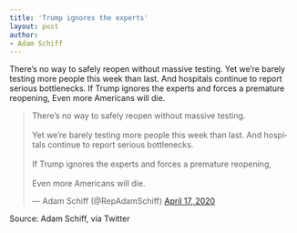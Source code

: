 ```yaml
---
title: 'Trump ignores the experts'
layout: post
author:
- Adam Schiff
---
```


There’s no way to safely reopen without massive testing. Yet we’re barely testing more people this week than last. And hospitals continue to report serious bottlenecks. If Trump ignores the experts and forces a premature reopening, Even more Americans will die.

<blockquote class="twitter-tweet"><p lang="en" dir="ltr">There’s no way to safely reopen without massive testing.<br><br>Yet we’re barely testing more people this week than last. And hospitals continue to report serious bottlenecks.<br><br>If Trump ignores the experts and forces a premature reopening,<br><br>Even more Americans will die.</p>&mdash; Adam Schiff (@RepAdamSchiff) <a href="https://twitter.com/RepAdamSchiff/status/1250957191491846148?ref_src=twsrc%5Etfw">April 17, 2020</a></blockquote> <script async src="https://platform.twitter.com/widgets.js" charset="utf-8"></script>

Source: Adam Schiff, via Twitter
